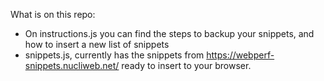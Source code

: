 What is on this repo: 

- On instructions.js you can find the steps to backup your snippets, and how  to insert a new list of snippets
- snippets.js, currently has the snippets from https://webperf-snippets.nucliweb.net/ ready to insert to your browser.
  
